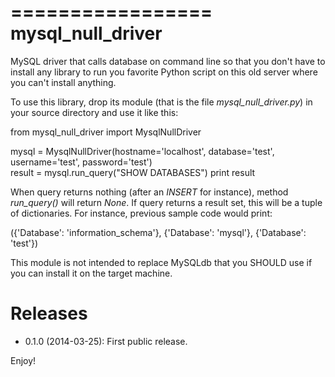 =================
mysql_null_driver
=================

MySQL driver that calls database on command line so that you don't have to
install any library to run you favorite Python script on this old server where
you can't install anything.

To use this library, drop its module (that is the file _mysql_null_driver.py_)
in your source directory and use it like this:

  from mysql_null_driver import MysqlNullDriver
  
  mysql = MysqlNullDriver(hostname='localhost', database='test',
                          username='test', password='test')     
  result = mysql.run_query("SHOW DATABASES")
  print result

When query returns nothing (after an _INSERT_ for instance), method
_run_query()_ will return _None_. If query returns a result set, this will be
a tuple of dictionaries. For instance, previous sample code would print:

  ({'Database': 'information_schema'}, {'Database': 'mysql'}, {'Database': 'test'})

This module is not intended to replace MySQLdb that you SHOULD use if you can
install it on the target machine.

Releases
========

- 0.1.0 (2014-03-25): First public release.

Enjoy!

